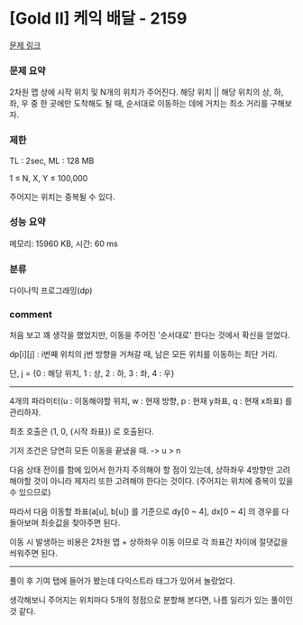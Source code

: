 
# [Gold II] 케익 배달 - 2159

[문제 링크](https://www.acmicpc.net/problem/2159)

### 문제 요약

<p> 2차원 맵 상에 시작 위치 및 N개의 위치가 주어진다. 해당 위치 || 해당 위치의 상, 하, 좌, 우 중 한 곳에만 도착해도 될 때, 순서대로 이동하는 데에 거치는 최소 거리를 구해보자. </p>

### 제한

TL : 2sec, ML : 128 MB

1 ≤ N, X, Y ≤ 100,000

주어지는 위치는 중복될 수 있다.

### 성능 요약

메모리: 15960 KB, 시간: 60 ms

### 분류

다이나믹 프로그래밍(dp)

### comment

처음 보고 꽤 생각을 했었지만, 이동을 주어진 '순서대로' 한다는 것에서 확신을 얻었다.

dp[i][j] : i번째 위치의 j번 방향을 거쳐갈 때, 남은 모든 위치를 이동하는 최단 거리.

단, j = {0 : 해당 위치, 1 : 상, 2 : 하, 3 : 좌, 4 : 우}

-----------------------------------------------------------------------------------------------------------------------------------------------------------------------

4개의 파라미터(u : 이동해야할 위치, w : 현재 방향, p : 현재 y좌표, q : 현재 x좌표) 를 관리하자.

최초 호출은 (1, 0, {시작 좌표}) 로 호출된다.

기저 조건은 당연히 모든 이동을 끝냈을 때. -> u > n

다음 상태 전이를 함에 있어서 한가지 주의해야 할 점이 있는데, 상하좌우 4방향만 고려해야할 것이 아니라 제자리 또한 고려해야 한다는 것이다. (주어지는 위치에 중복이 있을 수 있으므로)

따라서 다음 이동할 좌표(a[u], b[u]) 를 기준으로 dy[0 ~ 4], dx[0 ~ 4] 의 경우를 다 돌아보며 최솟값을 찾아주면 된다.

이동 시 발생하는 비용은 2차원 맵 + 상하좌우 이동 이므로 각 좌표간 차이에 절댓값을 씌워주면 된다.

-----------------------------------------------------------------------------------------------------------------------------------------------------------------------

풀이 후 기여 탭에 들어가 봤는데 다익스트라 태그가 있어서 놀랐었다.

생각해보니 주어지는 위치마다 5개의 정점으로 분할해 본다면, 나름 일리가 있는 풀이인 것 같다.
